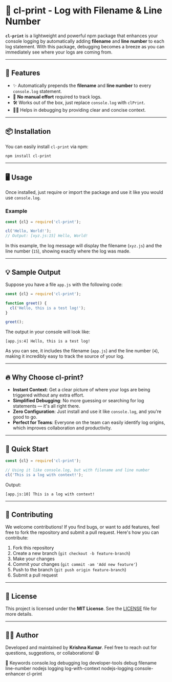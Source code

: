 

# 🌟 cl-print - Log with Filename & Line Number 

**`cl-print`** is a lightweight and powerful npm package that enhances your console logging by automatically adding **filename** and **line number** to each log statement. With this package, debugging becomes a breeze as you can immediately see where your logs are coming from.

---

## 🚀 Features

- ✨ Automatically prepends the **filename** and **line number** to every `console.log` statement.
- 🎯 **No manual effort** required to track logs.
- 🛠️ Works out of the box, just replace `console.log` with `clPrint`.
- 🧑‍💻 Helps in debugging by providing clear and concise context.

---

## 📦 Installation

You can easily install `cl-print` via npm:

```bash
npm install cl-print
```

---

## 🖥️ Usage

Once installed, just require or import the package and use it like you would use `console.log`.

### Example

```javascript
const {cl} = require('cl-print');

cl('Hello, World!'); 
// Output: [xyz.js:15] Hello, World!
```

In this example, the log message will display the filename (`xyz.js`) and the line number (`15`), showing exactly where the log was made.

---

## 💡 Sample Output

Suppose you have a file `app.js` with the following code:

```javascript
const {cl} = require('cl-print');

function greet() {
  cl('Hello, this is a test log!');
}

greet();
```

The output in your console will look like:

```
[app.js:4] Hello, this is a test log!
```

As you can see, it includes the filename (`app.js`) and the line number (`4`), making it incredibly easy to track the source of your log.

---

## 🔥 Why Choose cl-print?

- **Instant Context**: Get a clear picture of where your logs are being triggered without any extra effort.
- **Simplified Debugging**: No more guessing or searching for log statements — it's all right there.
- **Zero Configuration**: Just install and use it like `console.log`, and you're good to go.
- **Perfect for Teams**: Everyone on the team can easily identify log origins, which improves collaboration and productivity.

---

## 🎉 Quick Start

```javascript
const {cl} = require('cl-print');

// Using it like console.log, but with filename and line number
cl('This is a log with context!');
```

Output:

```
[app.js:10] This is a log with context!
```

---

## 🤝 Contributing

We welcome contributions! If you find bugs, or want to add features, feel free to fork the repository and submit a pull request. Here's how you can contribute:

1. Fork this repository
2. Create a new branch (`git checkout -b feature-branch`)
3. Make your changes
4. Commit your changes (`git commit -am 'Add new feature'`)
5. Push to the branch (`git push origin feature-branch`)
6. Submit a pull request

---

## 📄 License

This project is licensed under the **MIT License**. See the [LICENSE](LICENSE) file for more details.

---

## 👨‍💻 Author

Developed and maintained by **Krishna Kumar**. Feel free to reach out for questions, suggestions, or collaborations! 😄

🔑 Keywords
console.log
debugging
log
developer-tools
debug
filename
line-number
nodejs
logging
log-with-context
nodejs-logging
console-enhancer
cl-print

<!-- 🔗 [Visit the GitHub Repo](https://github.com/your-username/cl-print) -->

